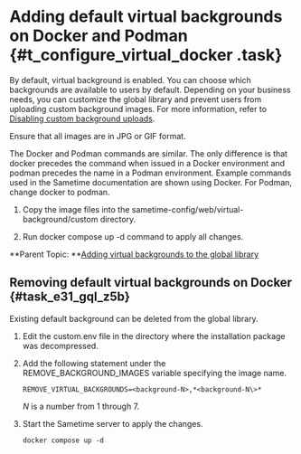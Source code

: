 # Adding default virtual backgrounds on Docker and Podman {#t_configure_virtual_docker .task}

By default, virtual background is enabled. You can choose which backgrounds are available to users by default. Depending on your business needs, you can customize the global library and prevent users from uploading custom background images. For more information, refer to [Disabling custom background uploads](t_disable_background_upload.md).

Ensure that all images are in JPG or GIF format.

The Docker and Podman commands are similar. The only difference is that docker precedes the command when issued in a Docker environment and podman precedes the name in a Podman environment. Example commands used in the Sametime documentation are shown using Docker. For Podman, change docker to podman.

1.  Copy the image files into the sametime-config/web/virtual-background/custom directory.

2.  Run docker compose up -d command to apply all changes.


**Parent Topic:  **[Adding virtual backgrounds to the global library](t_configure_default_virtual_background.md)

## Removing default virtual backgrounds on Docker {#task_e31_gql_z5b}

Existing default background can be deleted from the global library.

1.  Edit the custom.env file in the directory where the installation package was decompressed.

2.  Add the following statement under the REMOVE\_BACKGROUND\_IMAGES variable specifying the image name.

    ``` {#codeblock_nzf_4cf_htb}
    REMOVE_VIRTUAL_BACKGROUNDS=<background-N>,*<background-N\>*
    ```

    *N* is a number from 1 through 7.

3.  Start the Sametime server to apply the changes.

    ``` {#codeblock_btc_lj4_k5b}
    docker compose up -d
    
    ```


